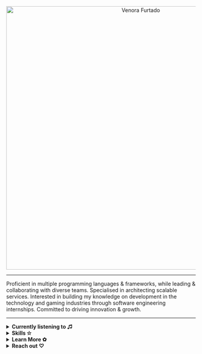 <div align="middle"> 
  
 
  <img src="https://github.com/venoraf/Images-and-Gifs-/blob/main/Frame%202.png" width="700px" alt="Venora Furtado">  
  
-----
<div align="left">
  
Proficient in multiple programming languages & frameworks, while leading & collaborating with diverse teams. Specialised in architecting scalable services. Interested in building my knowledge on development in the technology and gaming industries through software engineering internships. Committed to driving innovation & growth. 

---

<div align="left"> 
<details>
  <summary><b>Currently listening to ♫</b></summary>
  <p align="left">
  <img width="320" height="445" src="https://spotify-github-profile.vercel.app/api/view?uid=unicornvinny&cover_image=true&theme=default&show_offline=true&background_color=583b5e&interchange=true&bar_color=f7c6fb">
</p>
</details>

<details>
  <summary><b>Skills ✫</b></summary>
  <br/>

  ![Javascript](https://img.shields.io/badge/-Javascript-black?style=plastic&logo=javascript)
  ![Python](https://img.shields.io/badge/-Python-black?style=plastic&logo=Python)
  ![CSharp](https://img.shields.io/badge/-CSharp-black?style=plastic&logo=CSharp)
  ![C](https://img.shields.io/badge/-c-black?style=plastic&logo=c)
  ![Java](https://img.shields.io/badge/-java-black?style=plastic&logo=java)
  ![HTML5](https://img.shields.io/badge/-HTML5-black?style=plastic&logo=html5)
  ![CSS3](https://img.shields.io/badge/-CSS3-black?style=plastic&logo=css3)
  ![Git](https://img.shields.io/badge/-Git-black?style=plastic&logo=git)
  ![Web3](https://img.shields.io/badge/-Web3-black?style=plastic&logo=blockchain)
  ![VS Code](https://img.shields.io/badge/-VS%20Code-black?style=plastic&logo=visual-studio-code) 
  ![React](https://img.shields.io/badge/-React-black?style=plastic&logo=react)
  ![Node.JS](https://img.shields.io/badge/-Node.JS-black?style=plastic&logo=Node.js)
  ![Amazon AWS](https://img.shields.io/badge/Amazon%20AWS-black?style=plastic&logo=amazon-aws)
  ![GitHub Actions](https://img.shields.io/badge/-GitHubActions-black?style=plastic&logo=github-actions)
  ![GitLab](https://img.shields.io/badge/-GitLab-black?style=plastic&logo=gitlab)
  ![MaterialUI](https://img.shields.io/badge/-MaterialUI-black?style=plastic&logo=mui)
  ![MongoDB](https://img.shields.io/badge/-MongoDB-black?style=plastic&logo=mongodb)
  ![MySQL](https://img.shields.io/badge/-MySQL-black?style=plastic&logo=mysql) 
  ![SQLServer](https://img.shields.io/badge/-MSSQL-black?style=plastic&logo=sqlserver)
  ![npm](https://img.shields.io/badge/-npm-black?style=plastic&logo=npm)
  ![Linux](https://img.shields.io/badge/-linux-black?style=plastic&logo=linux)
  ![Figma](https://img.shields.io/badge/-figma-black?style=plastic&logo=figma) 
  ![Photoshop](https://img.shields.io/badge/-photoshop-black?style=plastic&logo=adobe) 
  ![Unity](https://img.shields.io/badge/-Unity-black?style=plastic&logo=unity)

</details>

<details>
  <summary><b>Learn More ✿</b></summary>
  <br/>
    <img src="https://github.com/venoraf/Images-and-Gifs-/blob/main/yang-jungwon-jungwon.gif" width="250px" />
 
  <br/> Check out my portfolio at <a href="https://www.venorafurtado.com/">venorafurtado.com</a>!
</details>

<details>
  <summary><b>Reach out ♡</b></summary>
 <div>
  <br/>
  I like connecting with people so if you'd like to reach out: <br> write to me at <a href="mailto:venora10@gmail.com">venora10@gmail.com</a>  
</details>
